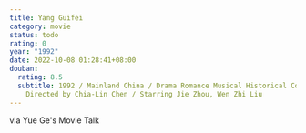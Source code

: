 ```yaml
---
title: Yang Guifei
category: movie
status: todo
rating: 0
year: "1992"
date: 2022-10-08 01:28:41+08:00
douban:
  rating: 8.5
  subtitle: 1992 / Mainland China / Drama Romance Musical Historical Costume /
    Directed by Chia-Lin Chen / Starring Jie Zhou, Wen Zhi Liu
---
```


via Yue Ge's Movie Talk

